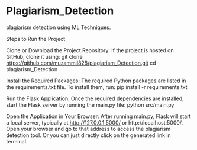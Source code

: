 # Plagiarism_Detection
plagiarism detection using ML Techniques.

Steps to Run the Project

Clone or Download the Project Repository: If the project is hosted on GitHub, clone it using:
git clone https://github.com/muzammil828/plagiarism_Detection.git
cd plagiarism_Detection

Install the Required Packages: The required Python packages are listed in the requirements.txt file. To install them, run:
pip install -r requirements.txt

Run the Flask Application: Once the required dependencies are installed, start the Flask server by running the main.py file:
python src/main.py

Open the Application in Your Browser: After running main.py, Flask will start a local server, typically at http://127.0.0.1:5000/ or http://localhost:5000/. 
Open your browser and go to that address to access the plagiarism detection tool. Or you can just directly click on the generated link in terminal.
